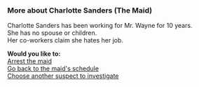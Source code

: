 ### More about Charlotte Sanders (The Maid)
Charlotte Sanders has been working for Mr. Wayne for 10 years.  
She has no spouse or children.  
Her co-workers claim she hates her job.  

**Would you like to:**  
[Arrest the maid](../suspect-arrests/arrest-the-maid.md)  
[Go back to the maid's schedule](maid.md)  
[Choose another suspect to investigate](../intro.md)